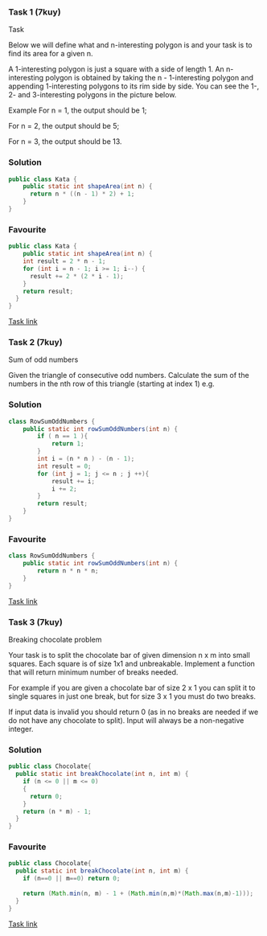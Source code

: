 ### Task 1 (7kuy)
Task

Below we will define what and n-interesting polygon is and your task is to find its area for a given n.

A 1-interesting polygon is just a square with a side of length 1. An n-interesting polygon is obtained by taking the n - 1-interesting polygon and appending 1-interesting polygons to its rim side by side. You can see the 1-, 2- and 3-interesting polygons in the picture below.

Example
For n = 1, the output should be 1;

For n = 2, the output should be 5;

For n = 3, the output should be 13.
### Solution
```Java
public class Kata {
    public static int shapeArea(int n) {
      return n * ((n - 1) * 2) + 1;
    }
}
```
### Favourite
```Java
public class Kata {
    public static int shapeArea(int n) {
    int result = 2 * n - 1;
    for (int i = n - 1; i >= 1; i--) {
      result += 2 * (2 * i - 1);
    }
    return result;
  }
}
```
[Task link](https://www.codewars.com/kata/5893e0c41a88085c330000a0/java)
### Task 2 (7kuy)
Sum of odd numbers

Given the triangle of consecutive odd numbers.
Calculate the sum of the numbers in the nth row of this triangle (starting at index 1) e.g.

### Solution
```Java
class RowSumOddNumbers {
    public static int rowSumOddNumbers(int n) {
        if ( n == 1 ){
            return 1;
        }
        int i = (n * n ) - (n - 1);
        int result = 0;
        for (int j = 1; j <= n ; j ++){
            result += i;
            i += 2;
        }
        return result;
    }
}
```
### Favourite
```Java
class RowSumOddNumbers {
    public static int rowSumOddNumbers(int n) {
        return n * n * n;
    }
}
```
[Task link](https://www.codewars.com/kata/55fd2d567d94ac3bc9000064/java)
### Task 3 (7kuy)
Breaking chocolate problem

Your task is to split the chocolate bar of given dimension n x m into small squares. Each square is of size 1x1 and unbreakable. Implement a function that will return minimum number of breaks needed.

For example if you are given a chocolate bar of size 2 x 1 you can split it to single squares in just one break, but for size 3 x 1 you must do two breaks.

If input data is invalid you should return 0 (as in no breaks are needed if we do not have any chocolate to split). Input will always be a non-negative integer.
### Solution
```Java
public class Chocolate{
  public static int breakChocolate(int n, int m) {
    if (n <= 0 || m <= 0)
    {
      return 0;
    }
    return (n * m) - 1;
  }
}
```
### Favourite
```Java
public class Chocolate{
  public static int breakChocolate(int n, int m) {
    if (n==0 || m==0) return 0;
    
    return (Math.min(n, m) - 1 + (Math.min(n,m)*(Math.max(n,m)-1)));
  }
}
```
[Task link](https://www.codewars.com/kata/534ea96ebb17181947000ada)